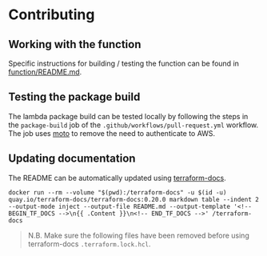 # Contributing

## Working with the function

Specific instructions for building / testing the function can be found in [function/README.md](./function/README.md).

## Testing the package build

The lambda package build can be tested locally by following the steps in the `package-build` job of the `.github/workflows/pull-request.yml` workflow. The job uses [moto](https://docs.getmoto.org/en/latest/index.html) to remove the need to authenticate to AWS.

## Updating documentation

The README can be automatically updated using [terraform-docs](https://github.com/terraform-docs/terraform-docs).

```shell
docker run --rm --volume "$(pwd):/terraform-docs" -u $(id -u) quay.io/terraform-docs/terraform-docs:0.20.0 markdown table --indent 2 --output-mode inject --output-file README.md --output-template '<!-- BEGIN_TF_DOCS -->\n{{ .Content }}\n<!-- END_TF_DOCS -->' /terraform-docs
```

> N.B. Make sure the following files have been removed before using terraform-docs `.terraform.lock.hcl`.
